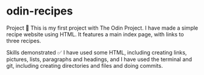 # odin-recipes
Project 🔧
This is my first project with The Odin Project. I have made a simple recipe website using HTML. It features a main index page, with links to three recipes. 

Skills demonstrated ✅
I have used some HTML, including creating links, pictures, lists, paragraphs and headings, and I have used the terminal and git, including creating directories and files and doing commits. 